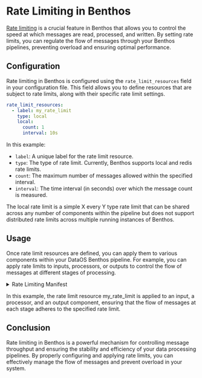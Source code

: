 # Rate Limiting in Benthos

[Rate limiting](../components/rate_limit.md) is a crucial feature in Benthos that allows you to control the speed at which messages are read, processed, and written. By setting rate limits, you can regulate the flow of messages through your Benthos pipelines, preventing overload and ensuring optimal performance.

## Configuration

Rate limiting in Benthos is configured using the `rate_limit_resources` field in your configuration file. This field allows you to define resources that are subject to rate limits, along with their specific rate limit settings.

``` yaml
rate_limit_resources:
  - label: my_rate_limit
    type: local
    local:
      count: 1
      interval: 10s
```
In this example:

* `label`: A unique label for the rate limit resource.
* `type`: The type of rate limit. Currently, Benthos supports local and redis rate limits.
* `count`: The maximum number of messages allowed within the specified interval.
* `interval`: The time interval (in seconds) over which the message count is measured.

The local rate limit is a simple X every Y type rate limit that can be shared across any number of components within the pipeline but does not support distributed rate limits across multiple running instances of Benthos.


## Usage

Once rate limit resources are defined, you can apply them to various components within your DataOS Benthos pipeline. For example, you can apply rate limits to inputs, processors, or outputs to control the flow of messages at different stages of processing.

<details><summary>Rate Limiting Manifest</summary>

``` yaml
# Resource-specific section
name: wf-random-user-api 
version: v1
type: service
tags:
  - service
description: The workflow is for the job to ingest random user api data for demo from benthos into fastbase
service:
  title: Random User Streaming Dataset
  replicas: 1
  autoScaling:
    enabled: true
    minReplicas: 1
    maxReplicas: 3
    targetMemoryUtilizationPercentage: 80
    targetCPUUtilizationPercentage: 80
  servicePort: 9876
  resources:
    requests:
      cpu: 100m
      memory: 128Mi
    limits:
      cpu: 1000m
      memory: 1024Mi
  ingress:
    enabled: true
    path: /random-user2
    noAuthentication: true
    annotations:
      konghq.com/strip-path: "false"
      kubernetes.io/ingress.class: kong
  stack: benthos
  logLevel: DEBUG
  compute: runnable-default
  tags:
    - service
    - random-user
# Benthos-specific section
benthos:
    rate_limit_resources:
      - label: foobar
        type: local
        local:
          count: 1
          interval: 10s
    input:
        http_client:
          url: https://randomuser.me/api/
          verb: GET
          headers:
            Content-Type: application/octet-stream
          rate_limit: foobar

    pipeline:
      processors:
        - bloblang: meta status_code = 200
          rate_limit: foobar

        - log:
            level: DEBUG
            message: "received message: ${!meta()}"

        - bloblang: |
            root.id = uuid_v4()
            root.title = this.results.0.name.title.or("")
            root.first_name = this.results.0.name.first.or("")
            root.last_name = this.results.0.name.last.("")
            root.gender = this.results.0.gender.or("")
            root.email = this.results.0.email.or("")
            root.city = this.results.0.location.city.or("")
            root.state = this.results.0.location.state.or("")
            root.country = this.results.0.location.country.or("")
            root.postcode = this.results.0.location.postcode.or("").string()
            root.age = this.results.0.age.or("").string()
            root.phone = this.results.0.phone.or("").string()
            root.phones = this.results.0.phone.or("").string()
            root.timezone = this.results.0.location.timezone.description.string()
            
        - log:
            level: INFO
            message: 'payload: ${! json() }'


    output:
      broker:
        pattern: fan_out
        outputs:
        - plugin:
            address: dataos://fastbase:default/new_random_data_05
            metadata:
              auth:
                token:
                  enabled: true
                  token: asdfrC5kNTVjMDE5Yy05MThmLTQ4OGMtYTEyMS01ODhjY2IyZDI1MjE=
              description: Random users data
              format: AVRO
              schema: "{\"type\":\"record\",\"name\":\"default\",\"namespace\":\"defaultNamespace\",\"fields\":[{\"name\":\"id\",\"type\":\"string\"},{\"name\":\"title\",\"type\":\"string\"},{\"name\":\"first_name\",\"type\":\"string\"},{\"name\":\"last_name\",\"type\":\"string\"}, {\"name\":\"gender\",\"type\":\"string\"},{\"name\":\"email\",\"type\":\"string\"},{\"name\":\"city\",\"type\":\"string\"},{\"name\":\"state\",\"type\":\"string\"},{\"name\":\"country\",\"type\":\"string\"},{\"name\":\"postcode\",\"type\":\"string\"},{\"name\":\"age\",\"type\":\"string\"},{\"name\":\"phone\",\"type\":\"string\"},{\"name\":\"phones\",\"type\":\"string\"},{\"name\":\"timezone\",\"type\":\"string\"}]}"
              schemaLocation: http://registry.url/schemas/ids/12
              title: Random Uses Info
              type: STREAM
          type: dataos_depot
          rate_limit: foobar
        - stdout: {}
```

</details>

In this example, the rate limit resource my_rate_limit is applied to an input, a processor, and an output component, ensuring that the flow of messages at each stage adheres to the specified rate limit.

## Conclusion

Rate limiting in Benthos is a powerful mechanism for controlling message throughput and ensuring the stability and efficiency of your data processing pipelines. By properly configuring and applying rate limits, you can effectively manage the flow of messages and prevent overload in your system.